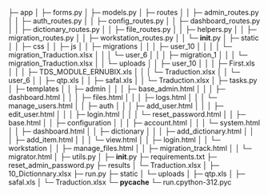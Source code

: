 ├─ app
│  ├─ forms.py
│  ├─ models.py
│  ├─ routes
│  │  ├─ admin_routes.py
│  │  ├─ auth_routes.py
│  │  ├─ config_routes.py
│  │  ├─ dashboard_routes.py
│  │  ├─ dictionary_routes.py
│  │  ├─ file_routes.py
│  │  ├─ helpers.py
│  │  ├─ migration_routes.py
│  │  ├─ workstation_routes.py
│  │  └─ __init__.py
│  ├─ static
│  │  ├─ css
│  │  ├─ js
│  │  ├─ migrations
│  │  │  ├─ user_10
│  │  │  │  └─ migration_Traduction.xlsx
│  │  │  └─ user_6
│  │  │     ├─ migration_1
│  │  │     └─ migration_Traduction.xlsx
│  │  └─ uploads
│  │     ├─ user_10
│  │     │  ├─ First.xls
│  │     │  ├─ TDS_MODULE_ERNUBIX.xls
│  │     │  └─ Traduction.xlsx
│  │     └─ user_6
│  │        ├─ qtp.xls
│  │        ├─ safal.xls
│  │        └─ Traduction.xlsx
│  ├─ tasks.py
│  ├─ templates
│  │  ├─ admin
│  │  │  ├─ base_admin.html
│  │  │  ├─ dashboard.html
│  │  │  ├─ files.html
│  │  │  ├─ logs.html
│  │  │  └─ manage_users.html
│  │  ├─ auth
│  │  │  ├─ add_user.html
│  │  │  ├─ edit_user.html
│  │  │  ├─ login.html
│  │  │  └─ reset_password.html
│  │  ├─ base.html
│  │  ├─ configuration
│  │  │  ├─ account.html
│  │  │  └─ system.html
│  │  ├─ dashboard.html
│  │  ├─ dictionary
│  │  │  ├─ add_dictionary.html
│  │  │  ├─ add_item.html
│  │  │  └─ view.html
│  │  ├─ login.html
│  │  └─ workstation
│  │     ├─ manage_files.html
│  │     ├─ migration_track.html
│  │     └─ migrator.html
│  ├─ utils.py
│  ├─ __init__.py
├─ requirements.txt
├─ reset_admin_password.py
├─ results
│  └─ Traduction.xlsx
│     ├─ 10_Dictionnary.xlsx
├─ run.py
├─ static
│  └─ uploads
│     ├─ qtp.xls
│     ├─ safal.xls
│     └─ Traduction.xlsx
└─ __pycache__
   └─ run.cpython-312.pyc